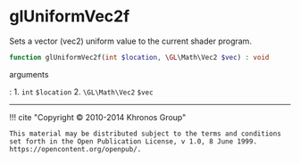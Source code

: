 # glUniformVec2f
Sets a vector (vec2) uniform value to the current shader program.

```php
function glUniformVec2f(int $location, \GL\Math\Vec2 $vec) : void
```



arguments

:    1. `int` `$location` 
    2. `\GL\Math\Vec2` `$vec` 



---
     

!!! cite "Copyright © 2010-2014 Khronos Group"

    This material may be distributed subject to the terms and conditions set forth in the Open Publication License, v 1.0, 8 June 1999. https://opencontent.org/openpub/.